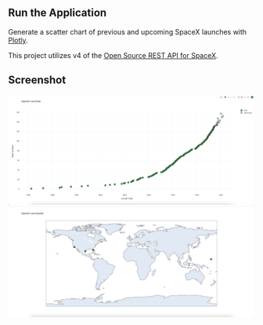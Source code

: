 ## Run the Application

Generate a scatter chart of previous and upcoming SpaceX launches with [Plotly](https://plotly.com/python/). 

This project utilizes v4 of the [Open Source REST API for SpaceX](https://github.com/r-spacex/SpaceX-API).

## Screenshot
![SpaceX Launch API](https://raw.githubusercontent.com/jaredmerchant/spacex-launch-api/master/screenshots/screenshot.png)
![SpaceX Launch API](https://raw.githubusercontent.com/jaredmerchant/spacex-launch-api/master/screenshots/screenshot2.png)
